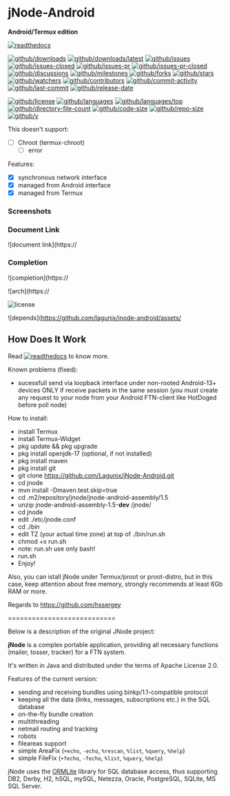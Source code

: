 # jNode-Android

**Android/Termux edition**

[![readthedocs](https://shields.io/readthedocs/jnode-android)](https://jnode-android.readthedocs.io)

[![github/downloads](https://shields.io/github/downloads/Lagunix/jNode-Android/total)](https://github.com/Lagunix/jNode-Android/releases)
[![github/downloads/latest](https://shields.io/github/downloads/lagunix/jnode-android/latest/total)](https://github.com/lagunix/jnode-android/releases/latest)
[![github/issues](https://shields.io/github/issues/lagunix/jnode-android)](https://github.com/lagunix/jnode-android/issues)
[![github/issues-closed](https://shields.io/github/issues-closed/lagunix/jnode-android)](https://github.com/lagunix/jnode-android/issues?q=is%3Aissue+is%3Aclosed)
[![github/issues-pr](https://shields.io/github/issues-pr/lagunix/jnode-android)](https://github.com/lagunix/jnode-android/pulls)
[![github/issues-pr-closed](https://shields.io/github/issues-pr-closed/lagunix/jnode-android)](https://github.com/lagunix/jnode-android/pulls?q=is%3Apr+is%3Aclosed)
[![github/discussions](https://shields.io/github/discussions/Lagunux/jNode-Android)](https://github.com/Lagunix/jNode-Android/discussions)
[![github/milestones](https://shields.io/github/milestones/all/lagunix/jnode-android)](https://github.com/lafunix/jnode-android/milestones)
[![github/forks](https://shields.io/github/forks/jnode-android)](https://github.com/lagunix/jnode-android/network/members)
[![github/stars](https://shields.io/github/stars/lagunix/jnode-android)](https://github.com/lagunix/jnode-android/stargazers)
[![github/watchers](https://shields.io/github/watchers/lagunix/jnode-android)](https://github.com/lagunix/jnode-android/watchers)
[![github/contributors](https://shields.io/github/contributors/lagunix/jnode-android)](https://github.com/lagunix/jnode-android/graphs/contributors)
[![github/commit-activity](https://shields.io/github/commit-activity/w/lagunix/jnode-android)](https://github.com/lagunix/jnode-android/graphs/commit-activity)
[![github/last-commit](https://shields.io/github/last-commit/jnode-android)](https://github.com/lagunix/jnode-android/commits)
[![github/release-date](https://shields.io/github/release-date/lagunix/jnode-android)](https://github.com/lagunix/jnode-android/releases/latest)

[![github/license](https://shields.io/github/license/Lagunix/jNode-Android)](https://github.com/Lagunix/jNode-Android/LICENSE)
[![github/languages](https://shields.io/github/languages/count/jnode-android)](https://github.com/Lagunix/jNode-Android)
[![github/languages/top](https://shields.io/github/languages/top/jnode-android)](https://github.com/Lagunix/jNode-Android)
[![github/directory-file-count](https://shields.io/github/directory-file-count/lagunux/jnode-android)](https://github.com/lagunix/jnode-android)
[![github/code-size](https://shields.io/github/languages/code-size/lagunix/jnode-android)](https://github.com/lagunix/jnode-android)
[![github/repo-size](https://shields.io/github/repo-size/lagunix/jnode-android)](https://github.com/lagunix/jnode-android)
[![github/v](https://shields.io/github/v/release/lagunix/jnode-android)](https://github.com/lagunix/jnode-android)

This doesn't support:

- [ ] Chroot (termux-chroot)
  - [ ] error

Features:

- [x] synchronous network interface
- [x] managed from Android interface
- [x] managed from Termux

### Screenshots

### Document Link

![document link](https://

### Completion

![completion](https://

![arch](https://

![license](https://github.com/Lagunix/jNode-Android/LICENSE)

![depends](https://github.com/lagunix/jnode-android/assets/

## How Does It Work

Read
[![readthedocs](https://shields.io/readthedocs/lagunix/jnode-android)](https://jnode-android.readthedocs.io)
to know more.

Known problems (fixed):
- sucessfull send via loopback interface under non-rooted  Android-13+ devices ONLY if receive packets in the same session (you must create any request to your node from your Android FTN-client like HotDoged before poll node)

How to install:
* install Termux
* install Termux-Widget
* pkg update && pkg upgrade
* pkg install openjdk-17 (optional, if not installed)
* pkg install maven
* pkg install git
* git clone https://github.com/Lagunix/jNode-Android.git
* cd jnode
* mvn install -Dmaven.test.skip=true
* cd .m2/repository/jnode/jnode-android-assembly/1.5
* unzip jnode-android-assembly-1.5-**dev** /jnode/
* cd jnode 
* edit ./etc/jnode.conf
* cd ./bin
* edit TZ (your actual time zone) at top of ./bin/run.sh
* chmod +x run.sh
* note: run.sh use only bash!
* run.sh
* Enjoy!

Also, you can istall jNode under Termux/proot or proot-distro, but in this case, keep attention about free memory, strongly recommends at least 6Gb RAM or more.

Regards to https://github.com/hssergey

===========================

Below is a description of the original JNode project:

**jNode** is a complex portable application, providing all necessary functions (mailer, tosser, tracker) for a FTN system.

It's written in Java and distributed under the terms of Apache License 2.0.

Features of the current version:
- sending and receiving bundles using binkp/1.1-compatible protocol
- keeping all the data (links, messages, subscriptions etc.) in the SQL database
- on-the-fly bundle creation
- multithreading
- netmail routing and tracking
- robots
- fileareas support
- simple AreaFix (`+echo`, `-echo`, `%rescan`, `%list`, `%query`, `%help`)
- simple FileFix (`+fecho`, `-fecho`, `%list`, `%query`, `%help`)

jNode uses the [ORMLite](http://ormlite.com) library for SQL database access, thus supporting DB2, Derby, H2, hSQL, mySQL, Netezza, Oracle, PostgreSQL, SQLite, MS SQL Server.

